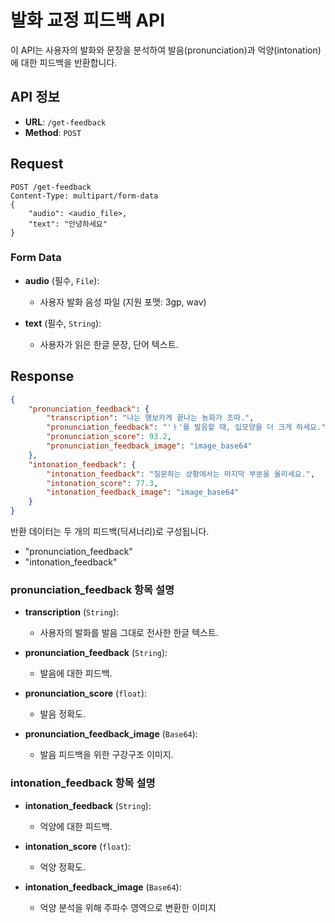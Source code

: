 # 발화 교정 피드백 API

이 API는 사용자의 발화와 문장을 분석하여 발음(pronunciation)과 억양(intonation)에 대한 피드백을 반환합니다.

## API 정보

- **URL**: `/get-feedback`
- **Method**: `POST`

## Request
```http
POST /get-feedback
Content-Type: multipart/form-data
{
    "audio": <audio_file>,
    "text": "안녕하세요"
}
```
### Form Data

- **audio** (필수, `File`):
  - 사용자 발화 음성 파일 (지원 포맷: 3gp, wav)
  
- **text** (필수, `String`):
  - 사용자가 읽은 한글 문장, 단어 텍스트.

## Response
```json
{
    "pronunciation_feedback": {
        "transcription": "나는 행보카게 끝나는 뇽화가 조따.",
        "pronunciation_feedback": "'ㅏ'를 발음할 때, 입모양을 더 크게 하세요.",
        "pronunciation_score": 93.2,
        "pronunciation_feedback_image": "image_base64"
    },
    "intonation_feedback": {
        "intonation_feedback": "질문하는 상황에서는 마지막 부분을 올리세요.",
        "intonation_score": 77.3,
        "intonation_feedback_image": "image_base64"
    }
}
```

반환 데이터는 두 개의 피드백(딕셔너리)로 구성됩니다.
- "pronunciation_feedback"
- "intonation_feedback"

### pronunciation_feedback 항목 설명
- **transcription** (`String`):
  - 사용자의 발화를 발음 그대로 전사한 한글 텍스트.

- **pronunciation_feedback** (`String`):
  - 발음에 대한 피드백.

- **pronunciation_score** (`float`):
  - 발음 정확도.

- **pronunciation_feedback_image** (`Base64`):
  - 발음 피드백을 위한 구강구조 이미지.

### intonation_feedback 항목 설명
- **intonation_feedback** (`String`):
  - 억양에 대한 피드백.

- **intonation_score** (`float`):
  - 억양 정확도.

- **intonation_feedback_image** (`Base64`):
  - 억양 분석을 위해 주파수 영역으로 변환한 이미지
